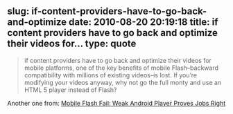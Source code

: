 slug: if-content-providers-have-to-go-back-and-optimize
date: 2010-08-20 20:19:18
title: if content providers have to go back and optimize their videos for...
type: quote
---

> if content providers have to go back and optimize their videos for mobile platforms, one of the key benefits of mobile Flash–backward compatibility with millions of existing videos–is lost. If you’re modifying your videos anyway, why not go the full monty and use an HTML 5 player instead of Flash?

Another one from: [Mobile Flash Fail: Weak Android Player Proves Jobs Right](http://blog.laptopmag.com/mobile-flash-fail-weak-android-player-proves-jobs-right)

